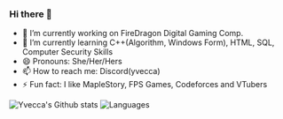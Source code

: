 ### Hi there 👋

<!--
**fke04ju/fke04ju** is a ✨ _special_ ✨ repository because its `README.md` (this file) appears on your GitHub profile.

Here are some ideas to get you started:

-->
- 🔭 I’m currently working on FireDragon Digital Gaming Comp.
- 🌱 I’m currently learning C++(Algorithm, Windows Form), HTML, SQL, Computer Security Skills
- 😄 Pronouns: She/Her/Hers
- 📫 How to reach me: Discord(yvecca)
- ⚡ Fun fact: I like MapleStory, FPS Games, Codeforces and VTubers
<!--
- 👯 I’m looking to collaborate on ...
- 🤔 I’m looking for help with ...
- 💬 Ask me about ...
-->

![Yvecca's Github stats](https://github-readme-stats.vercel.app/api?username=fke04ju&theme=vue-dark&line_height=22&show_icons=true&layout=compact&hide=less)
![Languages](https://github-readme-stats.vercel.app/api/top-langs/?username=fke04ju&theme=vue-dark&line_height=22&show_icons=true&layout=compact&hide=less)